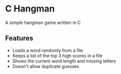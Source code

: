 # C Hangman
A simple hangman game written in C

## Features
- Loads a word randomly from a file
- Keeps a list of the top 3 high scores in a file
- Shows the current word length and missing letters
- Doesn't allow duplicate guesses